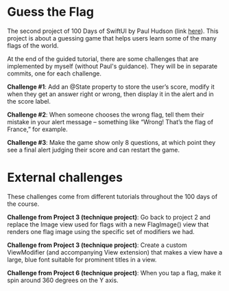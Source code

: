 # Guess the Flag

The second project of 100 Days of SwiftUI by Paul Hudson (link [here](https://www.hackingwithswift.com/books/ios-swiftui/guess-the-flag-introduction)). This project is about a guessing game that helps users learn some of the many flags of the world.

At the end of the guided tutorial, there are some challenges that are implemented by myself (without Paul's guidance). They will be in separate commits, one for each challenge.

**Challenge #1**: Add an @State property to store the user’s score, modify it when they get an answer right or wrong, then display it in the alert and in the score label.

**Challenge #2**: When someone chooses the wrong flag, tell them their mistake in your alert message – something like “Wrong! That’s the flag of France,” for example.

**Challenge #3**: Make the game show only 8 questions, at which point they see a final alert judging their score and can restart the game.

# **External challenges**

These challenges come from different tutorials throughout the 100 days of the course.

**Challenge from Project 3 (technique project)**: Go back to project 2 and replace the Image view used for flags with a new FlagImage() view that renders one flag image using the specific set of modifiers we had.

**Challenge from Project 3 (technique project)**: Create a custom ViewModifier (and accompanying View extension) that makes a view have a large, blue font suitable for prominent titles in a view.

**Challenge from Project 6 (technique project)**: When you tap a flag, make it spin around 360 degrees on the Y axis.
